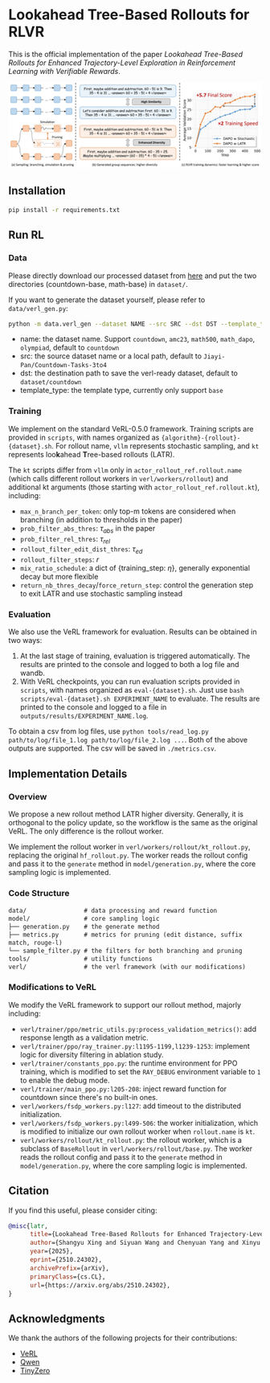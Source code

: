 # Lookahead Tree-Based Rollouts for RLVR

This is the official implementation of the paper _Lookahead Tree-Based Rollouts for Enhanced Trajectory-Level Exploration in Reinforcement Learning with Verifiable Rewards_.

![overview](assets/overview.jpg)

## Installation

```bash
pip install -r requirements.txt
```

## Run RL

### Data

Please directly download our processed dataset from [here](https://huggingface.co/datasets/starreeze/latr-data/tree/main) and put the two directories (countdown-base, math-base) in `dataset/`.

If you want to generate the dataset yourself, please refer to `data/verl_gen.py`:

```bash
python -m data.verl_gen --dataset NAME --src SRC --dst DST --template_type TEMPLATE_TYPE
```

- name: the dataset name. Support `countdown`, `amc23`, `math500`, `math_dapo`, `olympiad`, default to `countdown`
- src: the source dataset name or a local path, default to `Jiayi-Pan/Countdown-Tasks-3to4`
- dst: the destination path to save the verl-ready dataset, default to `dataset/countdown`
- template_type: the template type, currently only support `base`

### Training

We implement on the standard VeRL-0.5.0 framework. Training scripts are provided in `scripts`, with names organized as `{algorithm}-{rollout}-{dataset}.sh`. For rollout name, `vllm` represents stochastic sampling, and `kt` represents loo**k**ahead **T**ree-based rollouts (LATR).

The `kt` scripts differ from `vllm` only in `actor_rollout_ref.rollout.name` (which calls different rollout workers in `verl/workers/rollout`) and additional kt arguments (those starting with `actor_rollout_ref.rollout.kt`), including:

- `max_n_branch_per_token`: only top-m tokens are considered when branching (in addition to thresholds in the paper)
- `prob_filter_abs_thres`: $\tau_{abs}$ in the paper
- `prob_filter_rel_thres`: $\tau_{rel}$
- `rollout_filter_edit_dist_thres`: $\tau_{ed}$
- `rollout_filter_steps`: $r$
- `mix_ratio_schedule`: a dict of {training_step: $\eta$}, generally exponential decay but more flexible
- `return_nb_thres_decay`/`force_return_step`: control the generation step to exit LATR and use stochastic sampling instead

### Evaluation

We also use the VeRL framework for evaluation. Results can be obtained in two ways:

1. At the last stage of training, evaluation is triggered automatically. The results are printed to the console and logged to both a log file and wandb.
2. With VeRL checkpoints, you can run evaluation scripts provided in `scripts`, with names organized as `eval-{dataset}.sh`. Just use `bash scripts/eval-{dataset}.sh EXPERIMENT_NAME` to evaluate. The results are printed to the console and logged to a file in `outputs/results/EXPERIMENT_NAME.log`.

To obtain a csv from log files, use `python tools/read_log.py path/to/log/file_1.log path/to/log/file_2.log ...`. Both of the above outputs are supported. The csv will be saved in `./metrics.csv`.

## Implementation Details

### Overview

We propose a new rollout method LATR higher diversity. Generally, it is orthogonal to the policy update, so the workflow is the same as the original VeRL. The only difference is the rollout worker.

We implement the rollout worker in `verl/workers/rollout/kt_rollout.py`, replacing the original `hf_rollout.py`. The worker reads the rollout config and pass it to the `generate` method in `model/generation.py`, where the core sampling logic is implemented.

### Code Structure

```
data/                # data processing and reward function
model/               # core sampling logic
├── generation.py    # the generate method
├── metrics.py       # metrics for pruning (edit distance, suffix match, rouge-l)
└── sample_filter.py # the filters for both branching and pruning
tools/               # utility functions
verl/                # the verl framework (with our modifications)
```

### Modifications to VeRL

We modify the VeRL framework to support our rollout method, majorly including:

- `verl/trainer/ppo/metric_utils.py:process_validation_metrics()`: add response length as a validation metric.
- `verl/trainer/ppo/ray_trainer.py:l1195-1199,l1239-1253`: implement logic for diversity filtering in ablation study.
- `verl/trainer/constants_ppo.py`: the runtime environment for PPO training, which is modified to set the `RAY_DEBUG` environment variable to `1` to enable the debug mode.
- `verl/trainer/main_ppo.py:l205-208`: inject reward function for countdown since there's no built-in ones.
- `verl/workers/fsdp_workers.py:l127`: add timeout to the distributed initialization.
- `verl/workers/fsdp_workers.py:l499-506`: the worker initialization, which is modified to initialize our own rollout worker when `rollout.name` is `kt`.
- `verl/workers/rollout/kt_rollout.py`: the rollout worker, which is a subclass of `BaseRollout` in `verl/workers/rollout/base.py`. The worker reads the rollout config and pass it to the `generate` method in `model/generation.py`, where the core sampling logic is implemented.

## Citation

If you find this useful, please consider citing:

```bibtex
@misc{latr,
      title={Lookahead Tree-Based Rollouts for Enhanced Trajectory-Level Exploration in Reinforcement Learning with Verifiable Rewards}, 
      author={Shangyu Xing and Siyuan Wang and Chenyuan Yang and Xinyu Dai and Xiang Ren},
      year={2025},
      eprint={2510.24302},
      archivePrefix={arXiv},
      primaryClass={cs.CL},
      url={https://arxiv.org/abs/2510.24302}, 
}
```

## Acknowledgments

We thank the authors of the following projects for their contributions:

- [VeRL](https://github.com/volcengine/verl)
- [Qwen](https://github.com/QwenLM/Qwen3)
- [TinyZero](https://github.com/Jiayi-Pan/TinyZero)